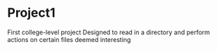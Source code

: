 # Project1
First college-level project
Designed to read in a directory and perform actions on certain files deemed interesting
